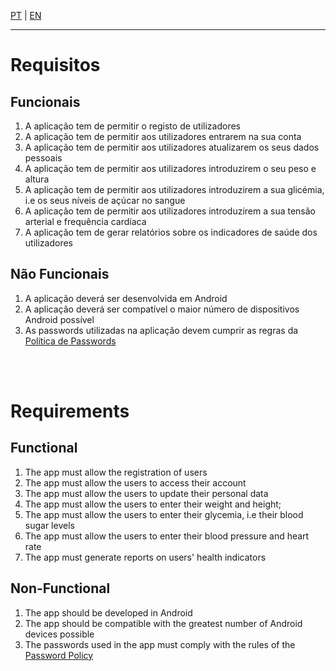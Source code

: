 [PT](#requisitos) | [EN](#requirements)

---

# Requisitos

## Funcionais

1. A aplicação tem de permitir o registo de utilizadores
2. A aplicação tem de permitir aos utilizadores entrarem na sua conta
3. A aplicação tem de permitir aos utilizadores atualizarem os seus dados pessoais
4. A aplicação tem de permitir aos utilizadores introduzirem o seu peso e altura
5. A aplicação tem de permitir aos utilizadores introduzirem a sua glicémia, i.e os seus níveis de açúcar no sangue
6. A aplicação tem de permitir aos utilizadores introduzirem a sua tensão arterial e frequência cardíaca
7. A aplicação tem de gerar relatórios sobre os indicadores de saúde dos utilizadores

## Não Funcionais

1. A aplicação deverá ser desenvolvida em Android
2. A aplicação deverá ser compatível o maior número de dispositivos Android possível
3. As passwords utilizadas na aplicação devem cumprir as regras da [Política de Passwords](./Password%20Policy.md)

<br>

<br>

# Requirements

## Functional

1. The app must allow the registration of users
2. The app must allow the users to access their account
3. The app must allow the users to update their personal data
4. The app must allow the users to enter their weight and height;
5. The app must allow the users to enter their glycemia, i.e their blood sugar levels
6. The app must allow the users to enter their blood pressure and heart rate
7. The app must generate reports on users' health indicators

## Non-Functional

1. The app should be developed in Android
2. The app should be compatible with the greatest number of Android devices possible
3. The passwords used in the app must comply with the rules of the [Password Policy](./Password%20Policy.md)
